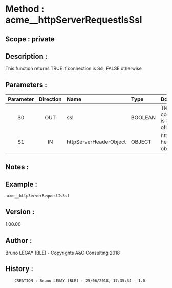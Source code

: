 ﻿# **Method :** acme__httpServerRequestIsSsl## **Scope :** private## **Description :** This function returns TRUE if connection is Ssl, FALSE otherwise## **Parameters :** | Parameter | Direction | Name | Type | Ddescription | |:----:|:----:|:----|:----|:----| | $0 | OUT | ssl | BOOLEAN | TRUE if connection is Ssl, FALSE otherwise | | $1 | IN | httpServerHeaderObject | OBJECT | http server header object | ## **Notes :** ## **Example :** ```acme__httpServerRequestIsSsl```## **Version :** 1.00.00## **Author :** Bruno LEGAY (BLE) - Copyrights A&C Consulting 2018## **History :**          CREATION : Bruno LEGAY (BLE) - 25/06/2018, 17:35:34 - 1.0